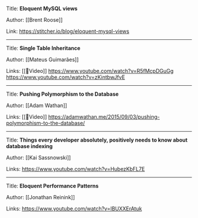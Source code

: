 Title: **Eloquent MySQL views**

Author: [[Brent Roose]]

Link: https://stitcher.io/blog/eloquent-mysql-views

---
Title: **Single Table Inheritance**

Author: [[Mateus Guimarães]]

Links: [[🎥Video]] https://www.youtube.com/watch?v=R5fMcpDGuGg https://www.youtube.com/watch?v=zKintbwJfvE

---
Title: **Pushing Polymorphism to the Database**

Author: [[Adam Wathan]]

Links: [[🎥Video]] https://adamwathan.me/2015/09/03/pushing-polymorphism-to-the-database/

---
Title: **Things every developer absolutely, positively needs to know about database indexing**

Author: [[Kai Sassnowski]]

Links: https://www.youtube.com/watch?v=HubezKbFL7E

---
Title: **Eloquent Performance Patterns**

Author: [[Jonathan Reinink]]

Links: https://www.youtube.com/watch?v=IBUXXErAtuk

